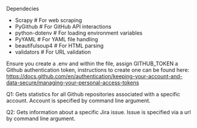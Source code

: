 Dependecies

- Scrapy            # For web scraping
- PyGithub          # For GitHub API interactions
- python-dotenv     # For loading environment variables
- PyYAML            # For YAML file handling
- beautifulsoup4    # For HTML parsing
- validators        # For URL validation


Ensure you create a .env and within the file, assign GITHUB_TOKEN a Github authentication token, instructions to create one can be found here: https://docs.github.com/en/authentication/keeping-your-account-and-data-secure/managing-your-personal-access-tokens

Q1: Gets statistics for all Github repositories associated with a specific account. Account is specified by command line argument.

Q2: Gets information about a specific Jira issue. Issue is specified via a url by command line argument.
